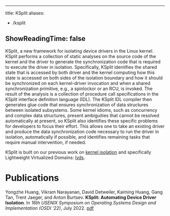 
---
title: KSplit
aliases:
- /ksplit

ShowReadingTime: false
---

KSplit, a new framework for isolating device drivers in the Linux kernel.
KSplit performs a collection of static analyses on the source code of the
kernel and the driver to generate the synchronization code that is required to
execute the driver in isolation. Specifically, KSplit identifies the shared
state that is accessed by both driver and the kernel computing how this state
is accessed on both sides of the isolation boundary and how it should be
synchronized on each kernel-driver invocation and when a shared synchronization
primitive, e.g., a spinlockor or an RCU, is invoked. The result of the analysis
is a collection of procedure call specifications in the KSplit interface
definition language (IDL). The KSplit IDL compiler then generates glue code
that ensures synchronization of data structures between isolated subsystems.
Some kernel idioms, such as concurrency and complex data structures, present
ambiguities that cannot be resolved automatically at present, so KSplit also
identifies these specific problems for developers to focus their effort.  This
allows one to take an existing driver and produce the data synchronization code
necessary to run the driver in isolation, automatically if possible, and
identifies remaining tasks that require manual intervention, if needed.

KSplit is built on our previous work on [kernel isolation](../kernel-isolation) and 
specifically Lightweight Virtualized Domains: [lvds](../lvds). 


# Publications

Yongzhe Huang, Vikram Narayanan, David Detweiler, Kaiming Huang, Gang Tan,
Trent Jaeger, and Anton Burtsev.  **KSplit: Automating Device Driver
Isolation**.  In _16th USENIX Symposium on Operating Systems Design and
Implementation (OSDI '22)_, July 2022.
[pdf](https://mars-research.github.io/doc/ksplit-osdi22.pdf)
